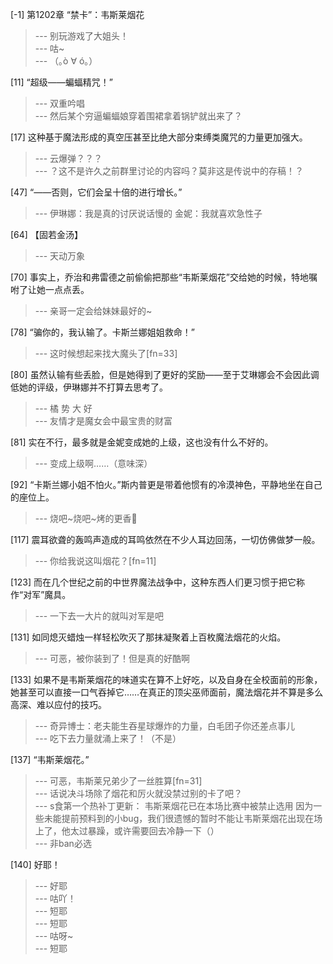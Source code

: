 
[-1] 第1202章 “禁卡”：韦斯莱烟花
>--- 别玩游戏了大姐头！<br>
>--- 咕~<br>
>--- （｡ò ∀ ó｡）<br>

[11] “超级——蝙蝠精咒！”
>--- 双重吟唱<br>
>--- 然后某个穷逼蝙蝠娘穿着围裙拿着锅铲就出来了？<br>

[17] 这种基于魔法形成的真空压甚至比绝大部分束缚类魔咒的力量更加强大。
>--- 云爆弹？？？<br>
>--- ？这不是许久之前群里讨论的内容吗？莫非这是传说中的存稿！？<br>

[47] “——否则，它们会呈十倍的进行增长。”
>--- 伊琳娜：我是真的讨厌说话慢的
金妮：我就喜欢急性子<br>

[64] 【固若金汤】
>--- 天动万象<br>

[70] 事实上，乔治和弗雷德之前偷偷把那些“韦斯莱烟花”交给她的时候，特地嘱咐了让她一点点丢。
>--- 亲哥一定会给妹妹最好的~<br>

[78] “骗你的，我认输了。卡斯兰娜姐姐救命！”
>--- 这时候想起来找大魔头了[fn=33]<br>

[80] 虽然认输有些丢脸，但是她得到了更好的奖励——至于艾琳娜会不会因此调低她的评级，伊琳娜并不打算去思考了。
>--- 橘 势 大 好<br>
>--- 友情才是魔女会中最宝贵的财富<br>

[81] 实在不行，最多就是金妮变成她的上级，这也没有什么不好的。
>--- 变成上级啊……（意味深）<br>

[92] “卡斯兰娜小姐不怕火。”斯内普更是带着他惯有的冷漠神色，平静地坐在自己的座位上。
>--- 烧吧~烧吧~烤的更香🐶<br>

[117] 震耳欲聋的轰鸣声造成的耳鸣依然在不少人耳边回荡，一切仿佛做梦一般。
>--- 你给我说这叫烟花？[fn=11]<br>

[123] 而在几个世纪之前的中世界魔法战争中，这种东西人们更习惯于把它称作“对军”魔具。
>--- 一下去一大片的就叫对军是吧<br>

[131] 如同熄灭蜡烛一样轻松吹灭了那抹凝聚着上百枚魔法烟花的火焰。
>--- 可恶，被你装到了！但是真的好酷啊<br>

[133] 如果不是韦斯莱烟花的味道实在算不上好吃，以及自身在全校面前的形象，她甚至可以直接一口气吞掉它……在真正的顶尖巫师面前，魔法烟花并不算是多么高深、难以应付的技巧。
>--- 奇异博士：老夫能生吞星球爆炸的力量，白毛团子你还差点事儿<br>
>--- 吃下去力量就涌上来了！（不是）<br>

[137] “韦斯莱烟花。”
>--- 可恶，韦斯莱兄弟少了一丝胜算[fn=31]<br>
>--- 话说决斗场除了烟花和厉火就没禁过别的卡了吧？<br>
>--- s食第一个热补丁更新：
韦斯莱烟花已在本场比赛中被禁止选用
因为一些未能提前预料到的小bug，我们很遗憾的暂时不能让韦斯莱烟花出现在场上了，他太过暴躁，或许需要回去冷静一下（）<br>
>--- 非ban必选<br>

[140] 好耶！
>--- 好耶<br>
>--- 咕吖！<br>
>--- 短耶<br>
>--- 短耶<br>
>--- 咕呀~<br>
>--- 短耶<br>
